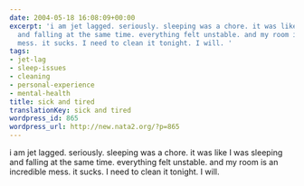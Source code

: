 ```yaml
---
date: 2004-05-18 16:08:09+00:00
excerpt: 'i am jet lagged. seriously. sleeping was a chore. it was like I was sleeping
  and falling at the same time. everything felt unstable. and my room is an incredible
  mess. it sucks. I need to clean it tonight. I will. '
tags:
- jet-lag
- sleep-issues
- cleaning
- personal-experience
- mental-health
title: sick and tired
translationKey: sick and tired
wordpress_id: 865
wordpress_url: http://new.nata2.org/?p=865
---
```


i am jet lagged. seriously. sleeping was a chore. it was like I was sleeping and falling at the same time. everything felt unstable. and my room is an incredible mess. it sucks. I need to clean it tonight. I will.